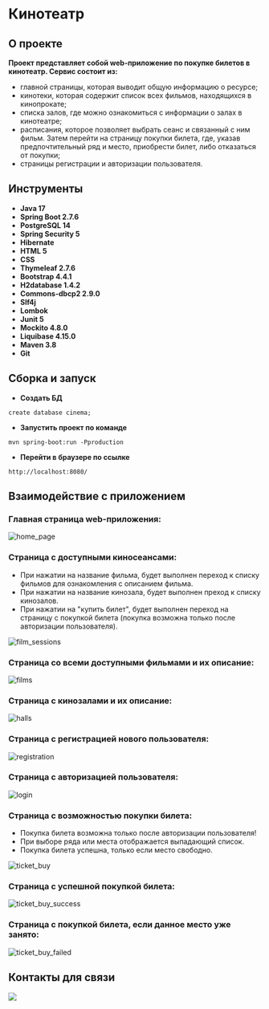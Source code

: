 # Кинотеатр

## О проекте

**Проект представляет собой web-приложение по покупке билетов в кинотеатр. Сервис состоит из:**

* главной страницы, которая выводит общую информацию о ресурсе;
* кинотеки, которая содержит список всех фильмов, находящихся в кинопрокате;
* списка залов, где можно ознакомиться с информации о залах в кинотеатре;
* расписания, которое позволяет выбрать сеанс и связанный с ним фильм. Затем перейти на страницу покупки билета, где,
  указав предпочтительный ряд и место, приобрести билет, либо отказаться от покупки;
* страницы регистрации и авторизации пользователя.

## Инструменты

- **Java 17**
- **Spring Boot 2.7.6**
- **PostgreSQL 14**
- **Spring Security 5**
- **Hibernate**
- **HTML 5**
- **CSS**
- **Thymeleaf 2.7.6**
- **Bootstrap 4.4.1**
- **H2database 1.4.2**
- **Commons-dbcp2 2.9.0**
- **Slf4j**
- **Lombok**
- **Junit 5**
- **Mockito 4.8.0**
- **Liquibase 4.15.0**
- **Maven 3.8**
- **Git**

## Сборка и запуск<br>

- **Создать БД**

``` shell 
create database cinema;
```

- **Запустить проект по команде**

``` shell 
mvn spring-boot:run -Pproduction
```

- **Перейти в браузере по ссылке**

``` shell 
http://localhost:8080/
```

## Взаимодействие с приложением<br>

### Главная страница web-приложения:

![home_page](src/main/resources/static/application_pictures/home_page.png)

### Страница с доступными киносеансами:

- При нажатии на название фильма, будет выполнен переход к списку фильмов для ознакомления с описанием фильма.
- При нажатии на название кинозала, будет выполнен преход к списку кинозалов.
- При нажатии на "купить билет", будет выполнен переход на страницу с покупкой билета (покупка возможна только после
  авторизации пользователя).

![film_sessions](src/main/resources/static/application_pictures/film_sessions.png)

### Страница со всеми доступными фильмами и их описание:

![films](src/main/resources/static/application_pictures/films.png)

### Страница с кинозалами и их описание:

![halls](src/main/resources/static/application_pictures/halls.png)

### Страница с регистрацией нового пользователя:

![registration](src/main/resources/static/application_pictures/registration.png)

### Страница с авторизацией пользователя:

![login](src/main/resources/static/application_pictures/login.png)

### Страница с возможностью покупки билета:

- Покупка билета возможна только после авторизации пользователя!
- При выборе ряда или места отображается выпадающий список.
- Покупка билета успешна, только если место свободно. <br/>

![ticket_buy](src/main/resources/static/application_pictures/ticket_buy.png)

### Страница с успешной покупкой билета:

![ticket_buy_success](src/main/resources/static/application_pictures/ticket_buy_success.png)

### Страница с покупкой билета, если данное место уже занято:

![ticket_buy_failed](src/main/resources/static/application_pictures/ticket_buy_failed.png)

## Контакты для связи<br>

<a href="https://t.me/OvercomingJunk" target="blank"><img src="https://img.icons8.com/clouds/50/000000/telegram-app.png"/></a>

